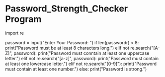 # Password_Strength_Checker Program 

import re

password = input("Enter Your Password: ")
if len(passwordr) < 8:
    print("Password must be at least 8 characters long.")
elif not re.search("[A-Z]", password):
    print("Password must conntain at least one uppercase letter.")
elif not re.search("[a-z]", password):
    print("Password must contain at least one lowercase letter.")
elif not re.search("[0-9]"):
    print("Password must contain at least one number.")
else:
    print("Password is strong.")

